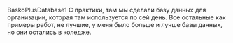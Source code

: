 BaskoPlusDatabase1 С практики, там мы сделали базу данных для организации, которая там используется по сей день. 
Все остальные как примеры работ, не лучшие, у меня было больше и лучше базы данных, но они остались в коледже.
